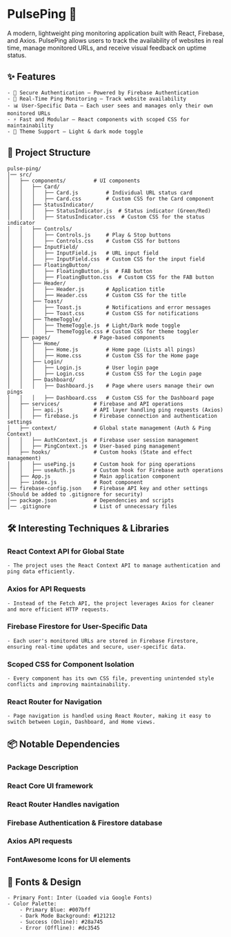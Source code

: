 # PulsePing 🚀
A modern, lightweight ping monitoring application built with React, Firebase, and Axios. PulsePing allows users to track the availability of websites in real time, manage monitored URLs, and receive visual feedback on uptime status.

## ✨ Features
    - 🔐 Secure Authentication – Powered by Firebase Authentication
    - 📡 Real-Time Ping Monitoring – Track website availability
    - 📊 User-Specific Data – Each user sees and manages only their own monitored URLs
    - ⚡ Fast and Modular – React components with scoped CSS for maintainability
    - 🎨 Theme Support – Light & dark mode toggle

## 📂 Project Structure
```
pulse-ping/
│── src/
│   ├── components/         # UI components
│   │   ├── Card/           
│   │   │   ├── Card.js         # Individual URL status card
│   │   │   ├── Card.css        # Custom CSS for the Card component
│   │   ├── StatusIndicator/
│   │   │   ├── StatusIndicator.js  # Status indicator (Green/Red)
│   │   │   ├── StatusIndicator.css  # Custom CSS for the status indicator
│   │   ├── Controls/
│   │   │   ├── Controls.js     # Play & Stop buttons
│   │   │   ├── Controls.css    # Custom CSS for buttons
│   │   ├── InputField/
│   │   │   ├── InputField.js   # URL input field
│   │   │   ├── InputField.css  # Custom CSS for the input field
│   │   ├── FloatingButton/
│   │   │   ├── FloatingButton.js  # FAB button
│   │   │   ├── FloatingButton.css  # Custom CSS for the FAB button
│   │   ├── Header/
│   │   │   ├── Header.js       # Application title
│   │   │   ├── Header.css      # Custom CSS for the title
│   │   ├── Toast/
│   │   │   ├── Toast.js        # Notifications and error messages
│   │   │   ├── Toast.css       # Custom CSS for notifications
│   │   ├── ThemeToggle/
│   │   │   ├── ThemeToggle.js  # Light/Dark mode toggle
│   │   │   ├── ThemeToggle.css # Custom CSS for theme toggler
│   ├── pages/              # Page-based components
│   │   ├── Home/
│   │   │   ├── Home.js         # Home page (Lists all pings)
│   │   │   ├── Home.css        # Custom CSS for the Home page
│   │   ├── Login/
│   │   │   ├── Login.js        # User login page
│   │   │   ├── Login.css       # Custom CSS for the Login page
│   │   ├── Dashboard/
│   │   │   ├── Dashboard.js    # Page where users manage their own pings
│   │   │   ├── Dashboard.css   # Custom CSS for the Dashboard page
│   ├── services/           # Firebase and API operations
│   │   ├── api.js          # API layer handling ping requests (Axios)
│   │   ├── firebase.js     # Firebase connection and authentication settings
│   ├── context/            # Global state management (Auth & Ping Context)
│   │   ├── AuthContext.js  # Firebase user session management
│   │   ├── PingContext.js  # User-based ping management
│   ├── hooks/              # Custom hooks (State and effect management)
│   │   ├── usePing.js      # Custom hook for ping operations
│   │   ├── useAuth.js      # Custom hook for Firebase auth operations
│   ├── App.js              # Main application component
│   ├── index.js            # Root component
│── firebase-config.json    # Firebase API key and other settings (Should be added to .gitignore for security)
│── package.json            # Dependencies and scripts
│── .gitignore              # List of unnecessary files
```

## 🛠️ Interesting Techniques & Libraries
### React Context API for Global State
    - The project uses the React Context API to manage authentication and ping data efficiently.
### Axios for API Requests
    - Instead of the Fetch API, the project leverages Axios for cleaner and more efficient HTTP requests.
### Firebase Firestore for User-Specific Data
    - Each user's monitored URLs are stored in Firebase Firestore, ensuring real-time updates and secure, user-specific data.
### Scoped CSS for Component Isolation
    - Every component has its own CSS file, preventing unintended style conflicts and improving maintainability.
### React Router for Navigation
    - Page navigation is handled using React Router, making it easy to switch between Login, Dashboard, and Home views.

## 📦 Notable Dependencies
### Package	Description
### React	Core UI framework
### React Router	Handles navigation
### Firebase	Authentication & Firestore database
### Axios	API requests
### FontAwesome	Icons for UI elements

## 🎨 Fonts & Design
    - Primary Font: Inter (Loaded via Google Fonts)
    - Color Palette:
        - Primary Blue: #007bff
        - Dark Mode Background: #121212
        - Success (Online): #28a745
        - Error (Offline): #dc3545